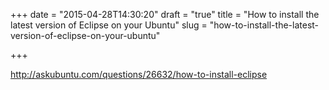 +++
date = "2015-04-28T14:30:20"
draft = "true"
title = "How to install the latest version of Eclipse on your Ubuntu"
slug = "how-to-install-the-latest-version-of-eclipse-on-your-ubuntu"

+++

http://askubuntu.com/questions/26632/how-to-install-eclipse